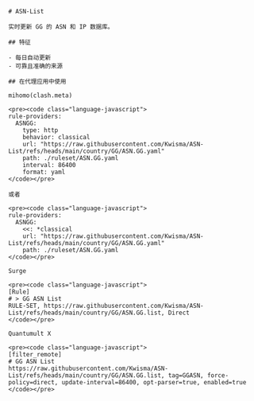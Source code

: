 
    # ASN-List
    
    实时更新 GG 的 ASN 和 IP 数据库。
    
    ## 特征
    
    - 每日自动更新
    - 可靠且准确的来源
    
    ## 在代理应用中使用
    
    mihomo(clash.meta)
   
    <pre><code class="language-javascript">
    rule-providers:
      ASNGG:
        type: http
        behavior: classical
        url: "https://raw.githubusercontent.com/Kwisma/ASN-List/refs/heads/main/country/GG/ASN.GG.yaml"
        path: ./ruleset/ASN.GG.yaml
        interval: 86400
        format: yaml
    </code></pre>

    或者

    <pre><code class="language-javascript">
    rule-providers:
      ASNGG:
        <<: *classical
        url: "https://raw.githubusercontent.com/Kwisma/ASN-List/refs/heads/main/country/GG/ASN.GG.yaml"
        path: ./ruleset/ASN.GG.yaml
    </code></pre>
    
    Surge
    
    <pre><code class="language-javascript">
    [Rule]
    # > GG ASN List
    RULE-SET, https://raw.githubusercontent.com/Kwisma/ASN-List/refs/heads/main/country/GG/ASN.GG.list, Direct
    </code></pre>
    
    Quantumult X
    
    <pre><code class="language-javascript">
    [filter_remote]
    # GG ASN List
    https://raw.githubusercontent.com/Kwisma/ASN-List/refs/heads/main/country/GG/ASN.GG.list, tag=GGASN, force-policy=direct, update-interval=86400, opt-parser=true, enabled=true
    </code></pre>
    